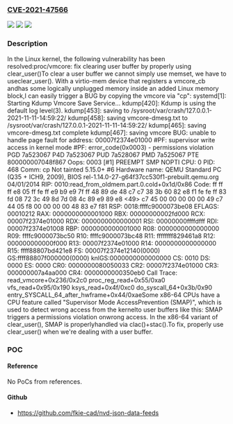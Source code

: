 ### [CVE-2021-47566](https://cve.mitre.org/cgi-bin/cvename.cgi?name=CVE-2021-47566)
![](https://img.shields.io/static/v1?label=Product&message=Linux&color=blue)
![](https://img.shields.io/static/v1?label=Version&message=997c136f518c%3C%20a9e164bd160b%20&color=brighgreen)
![](https://img.shields.io/static/v1?label=Vulnerability&message=n%2Fa&color=brighgreen)

### Description

In the Linux kernel, the following vulnerability has been resolved:proc/vmcore: fix clearing user buffer by properly using clear_user()To clear a user buffer we cannot simply use memset, we have to useclear_user().  With a virtio-mem device that registers a vmcore_cb andhas some logically unplugged memory inside an added Linux memory block,I can easily trigger a BUG by copying the vmcore via "cp":  systemd[1]: Starting Kdump Vmcore Save Service...  kdump[420]: Kdump is using the default log level(3).  kdump[453]: saving to /sysroot/var/crash/127.0.0.1-2021-11-11-14:59:22/  kdump[458]: saving vmcore-dmesg.txt to /sysroot/var/crash/127.0.0.1-2021-11-11-14:59:22/  kdump[465]: saving vmcore-dmesg.txt complete  kdump[467]: saving vmcore  BUG: unable to handle page fault for address: 00007f2374e01000  #PF: supervisor write access in kernel mode  #PF: error_code(0x0003) - permissions violation  PGD 7a523067 P4D 7a523067 PUD 7a528067 PMD 7a525067 PTE 800000007048f867  Oops: 0003 [#1] PREEMPT SMP NOPTI  CPU: 0 PID: 468 Comm: cp Not tainted 5.15.0+ #6  Hardware name: QEMU Standard PC (Q35 + ICH9, 2009), BIOS rel-1.14.0-27-g64f37cc530f1-prebuilt.qemu.org 04/01/2014  RIP: 0010:read_from_oldmem.part.0.cold+0x1d/0x86  Code: ff ff ff e8 05 ff fe ff e9 b9 e9 7f ff 48 89 de 48 c7 c7 38 3b 60 82 e8 f1 fe fe ff 83 fd 08 72 3c 49 8d 7d 08 4c 89 e9 89 e8 <49> c7 45 00 00 00 00 00 49 c7 44 05 f8 00 00 00 00 48 83 e7 f81  RSP: 0018:ffffc9000073be08 EFLAGS: 00010212  RAX: 0000000000001000 RBX: 00000000002fd000 RCX: 00007f2374e01000  RDX: 0000000000000001 RSI: 00000000ffffdfff RDI: 00007f2374e01008  RBP: 0000000000001000 R08: 0000000000000000 R09: ffffc9000073bc50  R10: ffffc9000073bc48 R11: ffffffff829461a8 R12: 000000000000f000  R13: 00007f2374e01000 R14: 0000000000000000 R15: ffff88807bd421e8  FS:  00007f2374e12140(0000) GS:ffff88807f000000(0000) knlGS:0000000000000000  CS:  0010 DS: 0000 ES: 0000 CR0: 0000000080050033  CR2: 00007f2374e01000 CR3: 000000007a4aa000 CR4: 0000000000350eb0  Call Trace:   read_vmcore+0x236/0x2c0   proc_reg_read+0x55/0xa0   vfs_read+0x95/0x190   ksys_read+0x4f/0xc0   do_syscall_64+0x3b/0x90   entry_SYSCALL_64_after_hwframe+0x44/0xaeSome x86-64 CPUs have a CPU feature called "Supervisor Mode AccessPrevention (SMAP)", which is used to detect wrong access from the kernelto user buffers like this: SMAP triggers a permissions violation onwrong access.  In the x86-64 variant of clear_user(), SMAP is properlyhandled via clac()+stac().To fix, properly use clear_user() when we're dealing with a user buffer.

### POC

#### Reference
No PoCs from references.

#### Github
- https://github.com/fkie-cad/nvd-json-data-feeds

